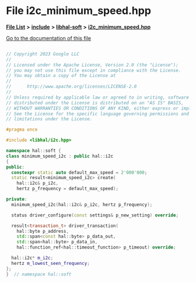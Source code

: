 

# File i2c\_minimum\_speed.hpp

[**File List**](files.md) **>** [**include**](dir_cba0faac6e93618a6e2539705915bd70.md) **>** [**libhal-soft**](dir_d4bad6877cf31bc2d39b696d7a305013.md) **>** [**i2c\_minimum\_speed.hpp**](i2c__minimum__speed_8hpp.md)

[Go to the documentation of this file](i2c__minimum__speed_8hpp.md)

```C++

// Copyright 2023 Google LLC
//
// Licensed under the Apache License, Version 2.0 (the "License");
// you may not use this file except in compliance with the License.
// You may obtain a copy of the License at
//
//      http://www.apache.org/licenses/LICENSE-2.0
//
// Unless required by applicable law or agreed to in writing, software
// distributed under the License is distributed on an "AS IS" BASIS,
// WITHOUT WARRANTIES OR CONDITIONS OF ANY KIND, either express or implied.
// See the License for the specific language governing permissions and
// limitations under the License.

#pragma once

#include <libhal/i2c.hpp>

namespace hal::soft {
class minimum_speed_i2c : public hal::i2c
{
public:
  constexpr static auto default_max_speed = 2'000'000;
  static result<minimum_speed_i2c> create(
    hal::i2c& p_i2c,
    hertz p_frequency = default_max_speed);

private:
  minimum_speed_i2c(hal::i2c& p_i2c, hertz p_frequency);

  status driver_configure(const settings& p_new_setting) override;

  result<transaction_t> driver_transaction(
    hal::byte p_address,
    std::span<const hal::byte> p_data_out,
    std::span<hal::byte> p_data_in,
    hal::function_ref<hal::timeout_function> p_timeout) override;

  hal::i2c* m_i2c;
  hertz m_lowest_seen_frequency;
};
}  // namespace hal::soft

```

